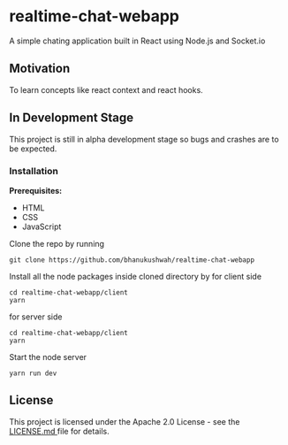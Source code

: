 # realtime-chat-webapp
A simple chating application built in React using Node.js and Socket.io


## Motivation
To learn concepts like react context and react hooks.  

## In Development Stage
This project is still in alpha development stage so bugs and crashes are to be expected.

### Installation

**Prerequisites:**
* HTML
* CSS
* JavaScript

Clone the repo by running
```
git clone https://github.com/bhanukushwah/realtime-chat-webapp
```

Install all the node packages inside cloned directory by
for client side
```
cd realtime-chat-webapp/client
yarn
```

for server side
```
cd realtime-chat-webapp/client
yarn
```

Start the node server
```
yarn run dev
```

## License

This project is licensed under the Apache 2.0 License - see the [LICENSE.md ](LICENSE.md) file for details.
